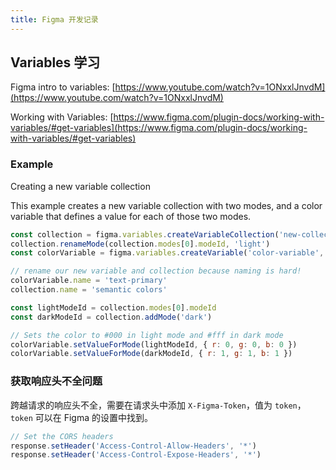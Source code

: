 ```yaml
---
title: Figma 开发记录
---
```


## Variables 学习

Figma intro to variables: [https://www.youtube.com/watch?v=1ONxxlJnvdM](https://www.youtube.com/watch?v=1ONxxlJnvdM)

Working with Variables: [https://www.figma.com/plugin-docs/working-with-variables/#get-variables](https://www.figma.com/plugin-docs/working-with-variables/#get-variables)

### Example

Creating a new variable collection

This example creates a new variable collection with two modes, and a color variable that defines a value for each of those two modes.

```js
const collection = figma.variables.createVariableCollection('new-collection')
collection.renameMode(collection.modes[0].modeId, 'light')
const colorVariable = figma.variables.createVariable('color-variable', collection, 'COLOR')

// rename our new variable and collection because naming is hard!
colorVariable.name = 'text-primary'
collection.name = 'semantic colors'

const lightModeId = collection.modes[0].modeId
const darkModeId = collection.addMode('dark')

// Sets the color to #000 in light mode and #fff in dark mode
colorVariable.setValueForMode(lightModeId, { r: 0, g: 0, b: 0 })
colorVariable.setValueForMode(darkModeId, { r: 1, g: 1, b: 1 })
```

### 获取响应头不全问题

跨越请求的响应头不全，需要在请求头中添加 `X-Figma-Token`，值为 `token`，`token` 可以在 Figma 的设置中找到。

```ts
// Set the CORS headers
response.setHeader('Access-Control-Allow-Headers', '*')
response.setHeader('Access-Control-Expose-Headers', '*')
  ```